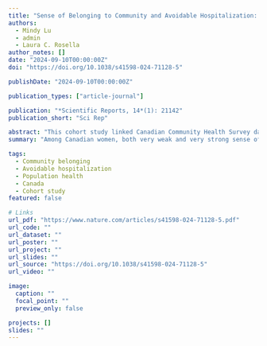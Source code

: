 ```yaml
---
title: "Sense of Belonging to Community and Avoidable Hospitalization: A Population-Based Cohort Study of 456,415 Canadians"
authors:
  - Mindy Lu
  - admin
  - Laura C. Rosella
author_notes: []
date: "2024-09-10T00:00:00Z"
doi: "https://doi.org/10.1038/s41598-024-71128-5"

publishDate: "2024-09-10T00:00:00Z"

publication_types: ["article-journal"]

publication: "*Scientific Reports, 14*(1): 21142"
publication_short: "Sci Rep"

abstract: "This cohort study linked Canadian Community Health Survey data (2000–2014) with hospital records for 456,415 adults to evaluate associations between community belonging and avoidable hospitalizations. Results showed that very weak and very strong sense of belonging were both associated with higher risk of hospitalization for ambulatory care sensitive conditions among women, but not men.  *(To read more, please visit the links above.)*"
summary: "Among Canadian women, both very weak and very strong sense of community belonging were linked to greater risk of avoidable hospitalization, underscoring the nuanced relationship between belonging and health."

tags:
  - Community belonging
  - Avoidable hospitalization
  - Population health
  - Canada
  - Cohort study
featured: false

# Links
url_pdf: "https://www.nature.com/articles/s41598-024-71128-5.pdf"
url_code: ""
url_dataset: ""
url_poster: ""
url_project: ""
url_slides: ""
url_source: "https://doi.org/10.1038/s41598-024-71128-5"
url_video: ""

image:
  caption: ""
  focal_point: ""
  preview_only: false

projects: []
slides: ""
---
```

